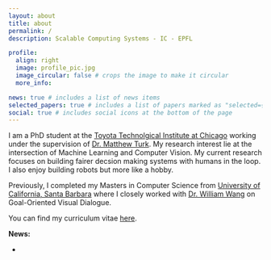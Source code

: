 ```yaml
---
layout: about
title: about
permalink: /
description: Scalable Computing Systems - IC - EPFL

profile:
  align: right
  image: profile_pic.jpg
  image_circular: false # crops the image to make it circular
  more_info: 

news: true # includes a list of news items
selected_papers: true # includes a list of papers marked as "selected={true}"
social: true # includes social icons at the bottom of the page
---
```


I am a PhD student at the [Toyota Technolgical Institute at Chicago](https:https://www.ttic.edu/) working under the supervision of [Dr. Matthew Turk](https://www.ttic.edu/faculty/turk/). My research interest lie at the intersection of Machine Learning and Computer Vision. My current research focuses on building fairer decsion making systems with humans in the loop. I also enjoy building robots but more like a hobby. 
    
Previously, I completed my Masters in Computer Science from [University of California, Santa Barbara](https://cs.ucsb.edu/) where I closely worked with [Dr. William Wang](https://sites.cs.ucsb.edu/~william/) on Goal-Oriented Visual Dialogue.
        
You can find my curriculum vitae [here](assets/pdf/resume.pdf).

**News:**

- 